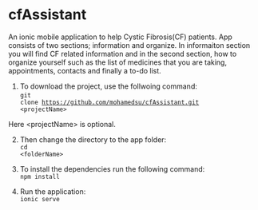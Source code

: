 # cfAssistant 

An ionic mobile application to help Cystic Fibrosis(CF) patients. App consists of two sections; information and organize.
In informaiton section you will find CF related information and in the second section, how to organize yourself such as the list of medicines
that you are taking, appointments, contacts and finally a to-do list.

1) To download the project, use the follwoing command:<br>
<code>git clone https://github.com/mohamedsu/cfAssistant.git \<projectName\> </code>

Here \<projectName\> is optional.

2) Then change the directory to the app folder:<br>
<code>cd \<folderName\></code>

3) To install the dependencies run the following command:<br>
<code>npm install</code>

4) Run the application:<br>
<code>ionic serve</code>


